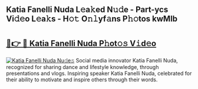 ## Katia Fanelli Nuda L𝚎a𝚔ed N𝚞𝚍e - Part-ycs Vi𝚍𝚎o L𝚎a𝚔s - H𝚘𝚝 O𝚗𝚕yf𝚊ns P𝚑𝚘tos kwMlb

# <h2><a href="http://kf1piz.oniu.top/?m=Katia+Fanelli+Nuda">🔗👉 🔴 Katia Fanelli Nuda P𝚑ot𝚘𝚜 V𝚒d𝚎o</a></h2>

[![Katia Fanelli Nuda Nu𝚍e𝚜](https://i.imgur.com/0qMVB7G.gif)](http://kf1piz.oniu.top/?m=Katia+Fanelli+Nuda)
Social media innovator Katia Fanelli Nuda, recognized for sharing dance and lifestyle knowledge, through presentations and vlogs. Inspiring speaker Katia Fanelli Nuda, celebrated for their ability to motivate and inspire others through their words.  
